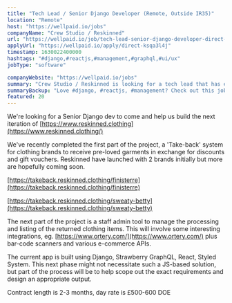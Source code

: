 ```yaml
---
title: "Tech Lead / Senior Django Developer (Remote, Outside IR35)"
location: "Remote"
host: "https://wellpaid.io/jobs"
companyName: "Crew Studio / Reskinned"
url: "https://wellpaid.io/job/tech-lead-senior-django-developer-direct-ksqa3l4j"
applyUrl: "https://wellpaid.io/apply/direct-ksqa3l4j"
timestamp: 1630022400000
hashtags: "#django,#reactjs,#management,#graphql,#ui/ux"
jobType: "software"

companyWebsite: "https://wellpaid.io/jobs"
summary: "Crew Studio / Reskinned is looking for a tech lead that has experience in: #django, #reactjs, #management."
summaryBackup: "Love #django, #reactjs, #management? Check out this job post!"
featured: 20
---
```


We're looking for a Senior Django dev to come and help us build the next iteration of [https://www.reskinned.clothing](https://www.reskinned.clothing/)  
  
We've recently completed the first part of the project, a 'Take-back' system for clothing brands to receive pre-loved garments in exchange for discounts and gift vouchers. Reskinned have launched with 2 brands initially but more are hopefully coming soon.  
  
[https://takeback.reskinned.clothing/finisterre](https://takeback.reskinned.clothing/finisterre)  
  
[https://takeback.reskinned.clothing/sweaty-betty](https://takeback.reskinned.clothing/sweaty-betty)  
  
The next part of the project is a staff admin tool to manage the processing and listing of the returned clothing items. This will involve some interesting integrations, eg. [https://www.ortery.com/](https://www.ortery.com/) plus bar-code scanners and various e-commerce APIs.  
  
The current app is built using Django, Strawberry GraphQL, React, Styled System. This next phase might not necessitate such a JS-based solution, but part of the process will be to help scope out the exact requirements and design an appropriate output.  
  
Contract length is 2-3 months, day rate is £500-600 DOE
